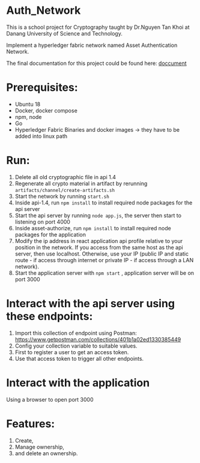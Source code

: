 # Auth_Network

This is a school project for Cryptography taught by Dr.Nguyen Tan Khoi at Danang University of Science and Technology.

Implement a hyperledger fabric network named Asset Authentication Network.

The final documentation for this project could be found here: [doccument](MMH_BaoCao_Cuoiki_3.pdf)

# Prerequisites:
- Ubuntu 18
- Docker, docker compose
- npm, node
- Go
- Hyperledger Fabric Binaries and docker images
-> they have to be added into linux path

# Run:
1. Delete all old cryptographic file in api 1.4
2. Regenerate all crypto material in artifact by rerunning ```artifacts/channel/create-artifacts.sh```
3. Start the network by running ```start.sh```
4. Inside api-1.4, run ```npm install``` to install required node packages for the api server
5. Start the api server by running ```node app.js```, the server then start to listening on port 4000
6. Inside asset-authorize, run ```npm install``` to install required node packages for the application
7. Modify the ip address in react application api profile relative to your position in the network. If you access from the same host as the api server, then use localhost. Otherwise, use your IP (public IP and static route - if access through internet or private IP - if access through a LAN network).
8. Start the application server with ```npm start``` , application server will be on port 3000

# Interact with the api server using these endpoints:
1. Import this collection of endpoint using Postman: https://www.getpostman.com/collections/401b1a02ed1330385449
2. Config your collection variable to suitable values.
3. First to register a user to get an access token.
4. Use that access token to trigger all other endpoints.

# Interact with the application 
Using a browser to open port 3000

# Features:
1. Create,
2. Manage ownership,
3. and delete an ownership.
